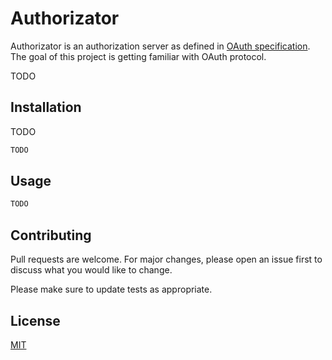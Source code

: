 # Authorizator

Authorizator is an authorization server as defined in [OAuth specification](https://www.rfc-editor.org/rfc/rfc6749). The goal of this project is getting familiar with OAuth protocol.

TODO

## Installation

TODO

```bash
TODO
```

## Usage

```bash
TODO
```

## Contributing

Pull requests are welcome. For major changes, please open an issue first
to discuss what you would like to change.

Please make sure to update tests as appropriate.

## License

[MIT](https://choosealicense.com/licenses/mit/)